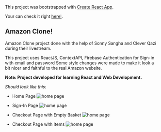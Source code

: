 This project was bootstrapped with [Create React App](https://github.com/facebook/create-react-app).

Your can check it right [here!](https://clone-7a5ff.web.app).

## Amazon Clone!

Amazon Clone project done with the help of Sonny Sangha and Clever Qazi during their livestream.

This project uses ReactJS, ContextAPI, Firebase Authentication for Sign-in with email and password
Some style changes were made to make it look a bit nicer and faithful to the real Amazon website.

**Note: Project developed for learning React and Web Development.**

_Should look like this:_

- Home Page
  ![home page](https://i.imgur.com/Y1hzToB.png)

- Sign-In Page
  ![home page](https://i.imgur.com/45QuIqc.png)

- Checkout Page with Empty Basket
  ![home page](https://i.imgur.com/wOUlAof.png)

- Checkout Page with Items
  ![home page](https://i.imgur.com/sB0X2gG.png)

